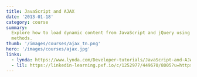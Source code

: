 ```yaml
---
title: JavaScript and AJAX
date: '2013-01-18'
category: course
summary:
  Explore how to load dynamic content from JavaScript and jQuery using AJAX
  methods.
thumb: '/images/courses/ajax_tn.png'
hero: '/images/courses/ajax.jpg'
links:
  - lynda: https://www.lynda.com/Developer-tutorials/JavaScript-and-AJAX/114900-2.html
  - lil: https://linkedin-learning.pxf.io/c/1252977/449670/8005?u=https%3A%2F%2Fwww.linkedin.com%2Flearning%2Fjavascript-and-ajax-integration-techniques
---
```

